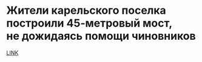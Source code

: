 # Жители карельского поселка построили 45-метровый мост, не дожидаясь помощи чиновников 



[LINK](https://varlamov.ru/3297415.html)